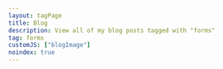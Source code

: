 ```yaml
---
layout: tagPage
title: Blog
description: View all of my blog posts tagged with "forms"
tag: forms
customJS: ["blogImage"]
noindex: true
---
```

